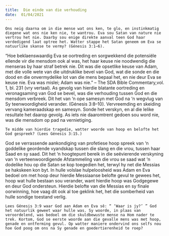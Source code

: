 ```yaml
---
title:  Die einde van die verhouding
date:  01/04/2021
---
```


`Ons neig daarna om in die mense wat ons ken, te glo, en instinkmatig diegene wat ons nie ken nie, te wantrou. Eva sou Satan van nature nie vertrou het nie. Daarby sou enige direkte aanval teen God haar verdedigend laat optree het. Watter stappe het Satan geneem om Eva se natuurlike skanse te vermy? (Génesis 3:1–6).`

“Hoe beklaenswaardig Eva se oortreding en sorgwekkend die potensiële ellende vir die mensdom ook al was, het haar keuse nie noodwendig die menseras by haar straf betrek nie. Dit was die opsetlike keuse van Adam, met die volle wete van die uitdruklike bevel van God, wat die sonde en die dood en die onvermydelike lot van die mens bepaal het, en nie deur Eva se keuse nie. Eva was mislei; Adam was nie.” – The SDA Bible Commentary,vol. 1, bl. 231 (vry vertaal). As gevolg van hierdie blatante oortreding en veronagsaming van God se bevel, was die verhouding tussen God en die mensdom verbreek. Dit het van ‘n ope samesyn met God na ‘n wegvlug van Sy teenwoordigheid verander. (Génesis 3:8–10). Vervreemding en skeiding vervang kameraadskap en samesyn. Sonde het verskyn, en al die lelike resultate het daarop gevolg. As iets nie daaromtrent gedoen sou word nie, was die mensdom op pad na vernietiging.

`Te midde van hierdie tragedie, watter woorde van hoop en belofte het God gespreek? (Lees Génesis 3:15.)`

God se verrassende aankondiging van profetiese hoop spreek van ‘n goddelike geordende vyandskap tussen die slang en die vrou, tussen haar Saad en sy saad. Dit het ‘n hoogtepunt bereik in die seëvierende verskyning van ‘n verteenwoordigende Afstammeling van die vrou se saad wat ‘n dodelike hou op die Satan se kop toegedien het, terwyl hy net die Messias se hakskeen kon byt. In hulle volslae hulpeloosheid was Adam en Eva bedoel om met hoop deur hierdie Messiaanse belofte gevul te gewees het, hoop wat hulle bestaan sou verander, want hierdie hoop was Godgegewe en deur God ondersteun. Hierdie belofte van die Messias en sy finale oorwinning, hoe vaag dit ook al toe geklink het, het die somberheid van hulle sondige toestand verlig.

`Lees Génesis 3:9 waar God aan Adam en Eva sê: “ ‘Waar is jy?’ ” God het natuurlik geweet waar hulle was. Sy woorde, in plaas van veroordelend, was bedoel om die skuldbewuste mense na Hom nader te trek. Kortom, God se eerste woorde aan die gevalle mens was met hoop, genade en ontferming gevul. Op watter maniere ondervind ons selfs nou hoe God poog om ons na Sy genade en goedertierenheid te roep?`